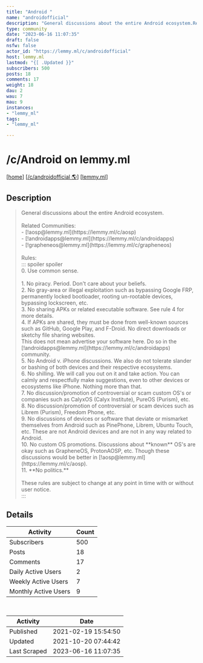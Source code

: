 ```yaml
---
title: "Android " 
name: "androidofficial"
description: "General discussions about the entire Android ecosystem.Related Communities:  - [!aosp@lemmy.ml](https://lemmy.ml/c/aosp) - [!androidapps@lemmy.ml](https://lemmy.ml/c/androidapps) - [!grapheneos@lemmy.ml](https://lemmy.ml/c/grapheneos) Rules:::: spoiler spoiler0. Use common sense.1. No piracy. Period. Don't care about your beliefs.2. No gray-area or illegal exploitation such as bypassing Google FRP, permanently locked bootloader, rooting un-rootable devices, bypassing lockscreen, etc.3. No sharing APKs or related executable software. See rule 4 for more details.4. If APKs are shared, they must be done from well-known sources such as GitHub, Google Play, and F-Droid. No direct downloads or sketchy file sharing websites.This does not mean advertise your software here. Do so in the [!androidapps@lemmy.ml](https://lemmy.ml/c/androidapps) community.5. No Android v. iPhone discussions. We also do not tolerate slander or bashing of both devices and their respective ecosystems.6. No shilling. We will call you out on it and take action. You can calmly and respectfully make suggestions, even to other devices or ecosystems like iPhone. Nothing more than that.7. No discussion/promotion of controversial or scam custom OS's or companies such as CalyxOS (Calyx Institute), PureOS (Purism), etc.8. No discussion/promotion of controversial or scam devices such as Librem (Purism), Freedom Phone, etc.9. No discussions of devices or software that deviate or mismarket themselves from Android such as PinePhone, Librem, Ubuntu Touch, etc. These are not Android devices and are not in any way related to Android.10. No custom OS promotions. Discussions about **known** OS's are okay such as GrapheneOS, ProtonAOSP, etc. Though these discussions would be better in [!aosp@lemmy.ml](https://lemmy.ml/c/aosp).11. **No politics.**These rules are subject to change at any point in time with or without user notice.:::"
type: community
date: "2023-06-16 11:07:35"
draft: false
nsfw: false
actor_id: "https://lemmy.ml/c/androidofficial"
host: lemmy.ml
lastmod: "{[ .Updated }}"
subscribers: 500
posts: 18
comments: 17
weight: 18
dau: 2
wau: 7
mau: 9
instances:
- "lemmy_ml"
tags: 
- "lemmy_ml"

---
```


# /c/Android  on lemmy.ml

[[home](/)]
[[/c/androidofficial 🌎](https://lemmy.ml/c/androidofficial)]
[[lemmy.ml](/instances/lemmy_ml)]


## Description 

<blockquote class="description">
General discussions about the entire Android ecosystem.<br><br>Related Communities:  <br>- [!aosp@lemmy.ml](https://lemmy.ml/c/aosp) <br>- [!androidapps@lemmy.ml](https://lemmy.ml/c/androidapps) <br>- [!grapheneos@lemmy.ml](https://lemmy.ml/c/grapheneos) <br><br>Rules:<br>::: spoiler spoiler<br>0. Use common sense.<br><br>1. No piracy. Period. Don't care about your beliefs.<br>2. No gray-area or illegal exploitation such as bypassing Google FRP, permanently locked bootloader, rooting un-rootable devices, bypassing lockscreen, etc.<br>3. No sharing APKs or related executable software. See rule 4 for more details.<br>4. If APKs are shared, they must be done from well-known sources such as GitHub, Google Play, and F-Droid. No direct downloads or sketchy file sharing websites.<br>This does not mean advertise your software here. Do so in the [!androidapps@lemmy.ml](https://lemmy.ml/c/androidapps) community.<br>5. No Android v. iPhone discussions. We also do not tolerate slander or bashing of both devices and their respective ecosystems.<br>6. No shilling. We will call you out on it and take action. You can calmly and respectfully make suggestions, even to other devices or ecosystems like iPhone. Nothing more than that.<br>7. No discussion/promotion of controversial or scam custom OS's or companies such as CalyxOS (Calyx Institute), PureOS (Purism), etc.<br>8. No discussion/promotion of controversial or scam devices such as Librem (Purism), Freedom Phone, etc.<br>9. No discussions of devices or software that deviate or mismarket themselves from Android such as PinePhone, Librem, Ubuntu Touch, etc. These are not Android devices and are not in any way related to Android.<br>10. No custom OS promotions. Discussions about **known** OS's are okay such as GrapheneOS, ProtonAOSP, etc. Though these discussions would be better in [!aosp@lemmy.ml](https://lemmy.ml/c/aosp).<br>11. **No politics.**<br><br>These rules are subject to change at any point in time with or without user notice.<br>:::<br>
</blockquote>


## Details

| Activity | Count  |
|----------------------|---|
| Subscribers          | 500 |
| Posts                | 18  |
| Comments             | 17  |
| Daily Active Users   | 2  |
| Weekly Active Users  | 7  |
| Monthly Active Users | 9  |

<br>

| Activity | Date |
|----------------------|---|
| Published            | 2021-02-19 15:54:50 |
| Updated              | 2021-10-20 07:44:42 |
| Last Scraped         | 2023-06-16 11:07:35 |

